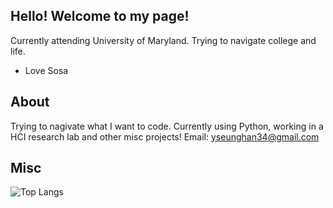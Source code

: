 Hello! Welcome to my page!
---
Currently attending University of Maryland. Trying to navigate college and life.
- Love Sosa
## About
Trying to nagivate what I want to code. 
Currently using Python, working in a HCI research lab and other misc projects!
Email: yseunghan34@gmail.com

## Misc

![Top Langs](https://github-readme-stats.vercel.app/api/top-langs/?username=AlternateFire&theme=github_dark&layout=compact)
